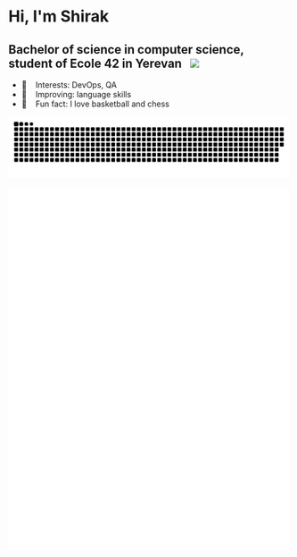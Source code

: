 # Hi, I'm Shirak

## Bachelor of science in computer science, student of Ecole 42 in Yerevan &nbsp;&nbsp;<img src="https://user-images.githubusercontent.com/68464959/208650645-c772e200-caf8-497a-9cd4-03bf28f12063.png" width="45">

 - 🌱 &nbsp;&nbsp; Interests: DevOps, QA
 - 🔎 &nbsp;&nbsp; Improving: language skills
 - :sparkling_heart: &nbsp;&nbsp; Fun fact: I love basketball and chess

![github contribution grid snake animation](https://raw.githubusercontent.com/elshirak/elshirak/output/github-contribution-grid-snake.svg)


<img align="right" src="/github-metrics.svg" alt="Metrics" width="650">
